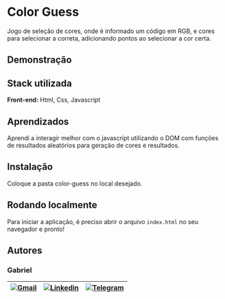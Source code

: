 
# Color Guess

Jogo de seleção de cores, onde é informado um código em RGB, e cores para selecionar a correta, adicionando pontos ao selecionar a cor certa.
## Demonstração


## Stack utilizada

**Front-end:** Html, Css, Javascript


## Aprendizados

Aprendi a interagir melhor com o javascript utilizando o DOM com funções de resultados aleatórios para geração de cores e resultados.
## Instalação

Coloque a pasta color-guess no local desejado.

## Rodando localmente

Para iniciar a aplicação, é preciso abrir o arquivo `index.html` no seu navegador e pronto!


## Autores
### Gabriel

| [![Gmail](https://img.shields.io/badge/Gmail-D14836?style=for-the-badge&logo=gmail&logoColor=white)](mailto:gabrielpbenedicto@gmail.com) | [![Linkedin](https://img.shields.io/badge/LinkedIn-0077B5?style=for-the-badge&logo=linkedin&logoColor=white)](https://www.linkedin.com/in/gabrielbenedicto/) | [![Telegram](https://img.shields.io/badge/Telegram-2CA5E0?style=for-the-badge&logo=telegram&logoColor=white)](https://t.me/gabrielbenedicto) |
| ------|-------|-----|